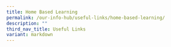 ```yaml
---
title: Home Based Learning
permalink: /our-info-hub/useful-links/home-based-learning/
description: ""
third_nav_title: Useful Links
variant: markdown
---
```

